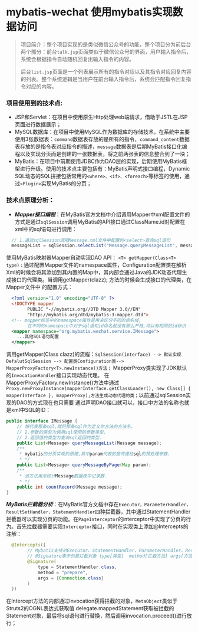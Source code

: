 # mybatis-wechat 使用mybatis实现数据访问
>项目简介：整个项目实现的是类似微信公众号的功能，整个项目分为前后台两个部分：前台`talk.jsp`页面类似于微信公众号的界面，用户输入指令后，系统会根据指令自动随机回复出输入指令的内容。
>
>后台`list.jsp`页面是一个列表展示所有的指令对应以及其指令对应回复内容的列表。整个系统逻辑是当用户在前台输入指令后，系统会匹配指令回复指令对应的内容。   
### 项目使用到的技术点:
- JSP和Servlet：在项目中使用原生Http处理web端请求，借助于JSTL在JSP页面进行数据展示；
- MySQL数据库：在项目中使用MySQL作为数据库的存储技术，在系统中主要使用3张数据表：`command`数据表存放的是所有的指令，`command_content`数据表存放的是指令表对应指令的描述，`message`数据表是后期MyBatis接口化编程以及实现分页而是创建的一张数据表，将之前两张表的信息整合到了一块；
- MyBatis：在项目中前期使用JDBC作为DAO层的实现，后期使用MyBatis框架进行升级。使用的技术点主要包括有：MyBatis声明式接口编程，Dynamic SQL动态的SQL拼接包括常用的`<where>、<if>、<foreach>`等标签的使用，通过`<Plugin>`实现MyBatis的分页；
### 技术点原理分析：
- ***Mapper接口编程***：在MyBatis官方文档中介绍调用Mapper中xml配置文件的方式是通过`sqlSession`调用MyBatis的API接口通过ClassName.id对配置在xml中的sql语句进行调用：
```java
  // 1.通过sqlSession调用Message.xml文件中配置的<select>查询sql语句
  messageList = sqlSession.selectList("Message.queryMessageList", message);
```
使用MyBatis映射器Mapper自动实现DAO API： `<T> getMapper(Class<T> type)；`通过配置Mapper文件的namespace属性，Configuration配置类在解析Xml的时候会将其添加到其内置的Map中，其内部会通过Java的JDK动态代理生成接口的代理类。当调用getMapper(clazz); 方法的时候会生成接口的代理类，在Mapper文件中
的配置方式：

```xml
  <?xml version="1.0" encoding="UTF-8" ?>
  <!DOCTYPE mapper
        PUBLIC "-//mybatis.org//DTD Mapper 3.0//EN"
        "http://mybatis.org/dtd/mybatis-3-mapper.dtd">
  <!-- mapper标签中的namespace属性是用来区分不同的命名域,
        在不同的namespace中对于sql语句id命名就没有那么严格,可以有相同的id标识 -->
  <mapper namespace="org.mybatis.wechat.service.IMessage">
    ...其他SQL语句配置
  </mapper>
```
调用getMapper(Class clazz)的流程：`SqlSession(interface) --> 默认实现 DefalutSqlSession --> 配置类Configuration类--> MapperProxyFactory<T>.newInstance()方法；` MapperProxy类实现了JDK默认的`InvocationHandler`接口实现动态代理。
在MapperProxyFactory.newInstance()方法中通过`Proxy.newProxyInstance(mapperInterface.getClassLoader(), new Class[]
{ mapperInterface }, mapperProxy);方法生成动态代理的类；`以前通过sqlSession实现的DAO的方式现在也只需要
通过声明DAO接口就可以，接口中方法的名称也就是xml中SQL的ID：

```java
public interface IMessage {
    // 想代表那条sql,就将那条sql作为定义你方法的方法名.
    // 1.参数的类型为调用sql使用的参数类型.
    // 2.返回值的类型为查询sql返回的类型.
    public List<Message> queryMessageList(Message message);
    /**
     * mybatis的分页实现的原理,其中param代表的是传递给sql的预处理参数.
     * */
    public List<Message> queryMessageByPage(Map param);
    /**
     * 该方法用来统计Message数据表中记录数.
     * */
    public int countRecord(Message message);
}
```
***MyBatis拦截器分析***：在MyBatis官方文档中存在`Executor，ParameterHandler，ResultSetHandler，StatementHandler`四种拦截器，其中通过StatementHandler拦截器可以实现分页的功能。在`PageInterceptor`的interceptor中实现了分页的行为。首先拦截器需要实现`Interceptor`接口，同时在实现类上添加@Intercepts的注解：

```java
  @Intercepts({
        // Mybatis支持对Executor、StatementHandler、ParameterHandler、ResultsetHandler这四个对象进行拦截.
        // @Signature表示的是拦截对象 type[类型]  method[拦截方法] args[方法的参数]
        @Signature(
            type = StatementHandler.class,
            method = "prepare",
            args = {Connection.class}
        )
  })
```
在Intercept方法的内部通过Invocation获得拦截的对象，`MetaObject`类似于Struts2的OGNL表达式获取值
delegate.mappedStatement获取被拦截的Statement对象，最后将sql语句进行替换，然后调用invocation.proceed()进行放行；
